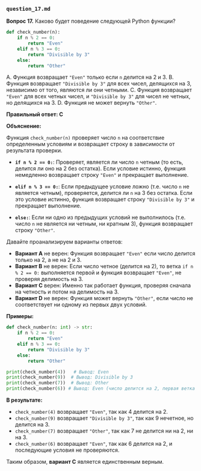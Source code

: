 ### `question_17.md`

**Вопрос 17.** Каково будет поведение следующей Python функции?

```python
def check_number(n):
    if n % 2 == 0:
        return "Even"
    elif n % 3 == 0:
        return "Divisible by 3"
    else:
        return "Other"
```

A. Функция возвращает `"Even"` только если `n` делится на 2 и 3.
B. Функция возвращает `"Divisible by 3"` для всех чисел, делящихся на 3, независимо от того, являются ли они четными.
C. Функция возвращает `"Even"` для всех четных чисел, и `"Divisible by 3"` для чисел не четных, но делящихся на 3.
D. Функция не может вернуть `"Other"`.

**Правильный ответ: C**

**Объяснение:**

Функция `check_number(n)` проверяет число `n` на соответствие определенным условиям и возвращает строку в зависимости от результата проверки.

*   **`if n % 2 == 0:`**: Проверяет, является ли число `n` четным (то есть, делится ли оно на 2 без остатка). Если условие истинно, функция немедленно возвращает строку `"Even"` и прекращает выполнение.

*   **`elif n % 3 == 0:`**: Если предыдущее условие ложно (т.е. число `n` не является четным), проверяется, делится ли `n` на 3 без остатка. Если это условие истинно, функция возвращает строку `"Divisible by 3"` и прекращает выполнение.

*   **`else:`**: Если ни одно из предыдущих условий не выполнилось (т.е. число `n` не является ни четным, ни кратным 3), функция возвращает строку `"Other"`.
    
Давайте проанализируем варианты ответов:
    
*   **Вариант A** не верен: Функция возвращает `"Even"` если число делится только на 2, а не на 2 и 3.
*   **Вариант B** не верен: Если число четное (делится на 2), то ветка `if n % 2 == 0:` выполняется первой и функция возвращает `"Even"`, не проверяя делимость на 3.
*   **Вариант C** верен: Именно так работает функция, проверяя сначала на четность и потом на делимость на 3.
*   **Вариант D** не верен: Функция может вернуть `"Other"`, если число не соответствует ни одному из первых двух условий.

**Примеры:**

```python
def check_number(n: int) -> str:
    if n % 2 == 0:
        return "Even"
    elif n % 3 == 0:
        return "Divisible by 3"
    else:
        return "Other"

print(check_number(4))   # Вывод: Even
print(check_number(9))  # Вывод: Divisible by 3
print(check_number(7))  # Вывод: Other
print(check_number(6)) # Вывод: Even (число делится на 2, первая ветка выполняется)
```

**В результате:**

*   `check_number(4)` возвращает `"Even"`, так как 4 делится на 2.
*   `check_number(9)` возвращает `"Divisible by 3"`, так как 9 нечетное, но делится на 3.
*   `check_number(7)` возвращает `"Other"`, так как 7 не делится ни на 2, ни на 3.
*   `check_number(6)` возвращает `"Even"`, так как 6 делится на 2, и последующие условия не проверяются.

Таким образом, **вариант C** является единственным верным.
